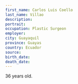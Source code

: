 ```yaml
---
first_name: Carlos Luis Coello
last_name: Villao
description: 
portrait: 
occupation: Plastic Surgeon
employer: 
city: Guayaquil
province: Guayas
country: Ecuador
source: 
birth_date: 
death_date: 
---
```


36 years old.